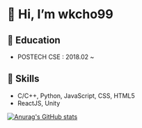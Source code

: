 
# 👋 Hi, I’m wkcho99
## 🌱 Education
* POSTECH CSE : 2018.02 ~
## 👀 Skills
* C/C++, Python, JavaScript, CSS, HTML5  
* ReactJS, Unity

<!---
wkcho99/wkcho99 is a ✨ special ✨ repository because its `README.md` (this file) appears on your GitHub profile.
You can click the Preview link to take a look at your changes.
--->
[![Anurag's GitHub stats](https://github-readme-stats.vercel.app/api?username=wkcho99)](https://github.com/anuraghazra/github-readme-stats)
